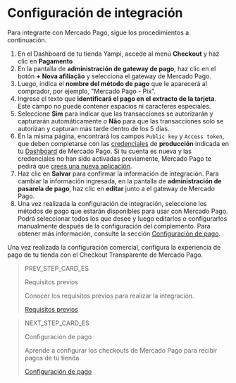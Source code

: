 # Configuración de integración
 
Para integrarte con Mercado Pago, sigue los procedimientos a continuación.
 
1. En el Dashboard de tu tienda Yampi, accede al menú **Checkout**  y haz clic en **Pagamento**
2. En la pantalla de **administración de gateway de pago**, haz clic en el botón **+ Nova afiliação** y selecciona el gateway de Mercado Pago.
3. Luego, indica el **nombre del método de pago** que le aparecerá al comprador, por ejemplo, "Mercado Pago - Pix".
4. Ingrese el texto que **identificará el pago en el extracto de la tarjeta**. Este campo no puede contener espacios ni caracteres especiales.
5. Seleccione **Sim** para indicar que las transacciones se autorizarán y capturarán automáticamente o **Não** para que las transacciones solo se autorizan y capturan más tarde dentro de los 5 días.
6. En la misma página, encontrará los campos `Public key` y `Access token`, que deben completarse con las [credenciales](/developers/es/guides/additional-content/credentials/credentials) de **producción** indicada en tu [Dashboard](/developers/es/guides/additional-content/dashboard/introduction) de Mercado Pago. Si tu cuenta es nueva y las credenciales no han sido activadas previamente, Mercado Pago te pedirá que [crees una nueva aplicación](/developers/es/guides/additional-content/dashboard/applications).
7. Haz clic en **Salvar** para confirmar la información de integración. Para cambiar la información ingresada, en la pantalla de **administración de pasarela de pago**, haz clic en **editar** junto a el gateway de Mercado Pago.
8. Una vez realizada la configuración de integración, seleccione los métodos de pago que estarán disponibles para usar con Mercado Pago. Podrá seleccionar todos los que desee y luego editarlos o configurarlos manualmente después de la configuración del complemento. Para obtener más información, consulte la sección [Configuración de pago](/developers/es/docs/yampi/payment-configuration-cho-api).

Una vez realizada la configuración comercial, configura la experiencia de pago de tu tienda con el Checkout Transparente de Mercado Pago.

> PREV_STEP_CARD_ES
>
> Requisitos previos
>
> Conocer los requisitos previos para realizar la integración.
>
> [Requisitos previos](/developers/es/docs/yampi/prerequisites)

> NEXT_STEP_CARD_ES
>
> Configuración de pago
>
> Aprende a configurar los checkouts de Mercado Pago para recibir pagos de tu tienda.
>
> [Configuración de pago](/developers/es/docs/yampi/payment-configuration-cho-api)